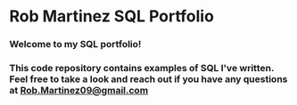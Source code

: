 # Rob Martinez SQL Portfolio

### Welcome to my SQL portfolio! 
### This code repository contains examples of SQL I've written. Feel free to take a look and reach out if you have any questions at Rob.Martinez09@gmail.com
